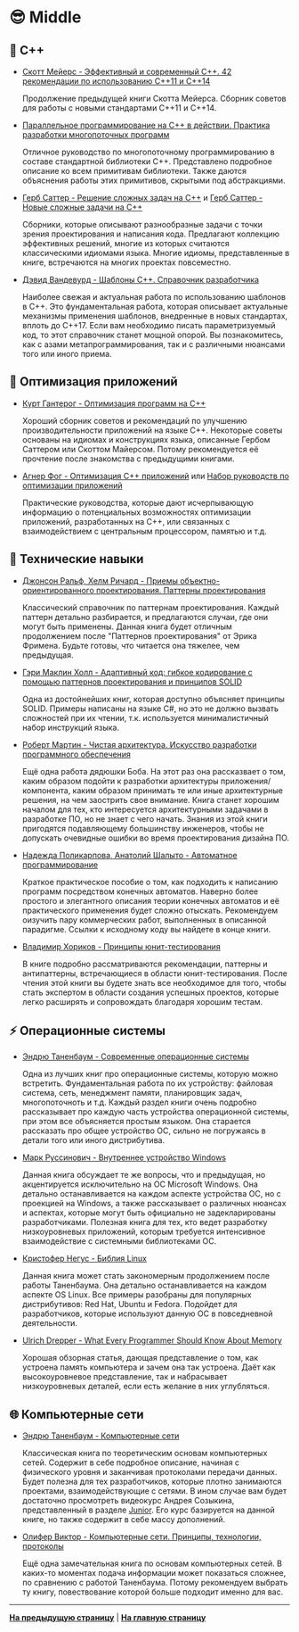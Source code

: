 # :sunglasses: Middle

## :pencil: C++

- [Скотт Мейерс - Эффективный и современный С++. 42 рекомендации по использованию C++11 и C++14](https://www.ozon.ru/product/effektivnyy-i-sovremennyy-s-42-rekomendatsii-po-ispolzovaniyu-c11-i-c14-effektivnyy-i-sovremennyy-34747131/?sh=CHL5ECEP)

    Продолжение предыдущей книги Скотта Мейерса. Сборник советов для работы с новыми стандартами C++11 и C++14.

- [Параллельное программирование на С++ в действии. Практика разработки многопоточных программ](https://www.ozon.ru/product/parallelnoe-programmirovanie-na-s-v-deystvii-praktika-razrabotki-mnogopotochnyh-programm-217051361/?asb=uff2kmWPtH7totJyGfGyYsPFkTR%252BIxeTdrNvGvZlqzc%253D&asb2=L78tfqOpsfrZsUEmgaZ9kZgbmpv4Jyn9UhBcKxIEO3Q&keywords=%D0%9F%D0%B0%D1%80%D0%B0%D0%BB%D0%BB%D0%B5%D0%BB%D1%8C%D0%BD%D0%BE%D0%B5+%D0%BF%D1%80%D0%BE%D0%B3%D1%80%D0%B0%D0%BC%D0%BC%D0%B8%D1%80%D0%BE%D0%B2%D0%B0%D0%BD%D0%B8%D0%B5+%D0%BD%D0%B0+C%2B%2B&sh=nq_ppy1R)

    Отличное руководство по многопоточному программированию в составе стандартной библиотеки C++. Представлено подробное описание ко всем примитивам библиотеки. Также даются объяснения работы этих примитивов, скрытыми под абстракциями.

- [Герб Саттер - Решение сложных задач на С++](https://www.ozon.ru/product/reshenie-slozhnyh-zadach-na-s-1273200/?sh=gy2qlNpv) и [Герб Саттер - Новые сложные задачи на C++](https://www.ozon.ru/product/novye-slozhnye-zadachi-na-c-2342923/?sh=PpLM-a9C)

    Сборники, которые описывают разнообразные задачи с точки зрения проектирования и написания кода. Предлагают коллекцию эффективных решений, многие из которых считаются классическими идиомами языка. Многие идиомы, представленные в книге, встречаются на многих проектах повсеместно.

- [Дэвид Вандевурд - Шаблоны C++. Справочник разработчика](https://www.ozon.ru/product/shablony-c-spravochnik-razrabotchika-145861864)

    Наиболее свежая и актуальная работа по использованию шаблонов в C++. Это фундаментальная работа, которая описывает актуальные механизмы применения шаблонов, внедренные в новых стандартах, вплоть до C++17. Если вам необходимо писать параметризуемый код, то этот справочник станет мощной опорой. Вы познакомитесь, как с азами метапрограммирования, так и с различными нюансами того или иного приема.


## :bicyclist: Оптимизация приложений

- [Курт Гантерог - Оптимизация программ на C++](https://www.ozon.ru/product/optimizatsiya-programm-na-c-proverennye-metody-povysheniya-proizvoditelnosti-140145932/?sh=OlHzzZHG)

    Хороший сборник советов и рекомендаций по улучшению производительности приложений на языке C++. Некоторые советы основаны на идиомах и конструкциях языка, описанные Гербом Саттером или Скоттом Майерсом. Потому рекомендуется её прочтение после знакомства с предыдущими книгами.

- [Агнер Фог - Оптимизация С++ приложений](https://agner.org/optimize/optimizing_cpp.pdf) или [Набор руководств по оптимизации приложений](https://agner.org/optimize) 

    Практические руководства, которые дают исчерпывающую информацию о потенциальных возможностях оптимизации приложений, разработанных на C++, или связанных с взаимодействием с центральным процессором, памятью и т.д.


## :electric_plug: Технические навыки

- [Джонсон Ральф, Хелм Ричард - Приемы объектно-ориентированного проектирования. Паттерны проектирования](https://www.ozon.ru/product/priemy-obektno-orientirovannogo-proektirovaniya-patterny-proektirovaniya-2457392/?sh=U_1tfTeu)

    Классический справочник по паттернам проектирования. Каждый паттерн детально разбирается, и предлагаются случаи, где они могут быть применены. Данная книга будет отличным продолжением после "Паттернов проектирования" от Эрика Фримена. Будьте готовы, что читается она тяжелее, чем предыдущая.

- [Гэри Маклин Холл - Адаптивный код: гибкое кодирование с помощью паттернов проектирования и принципов SOLID](https://www.ozon.ru/product/adaptivnyy-kod-gibkoe-kodirovanie-s-pomoshchyu-patternov-proektirovaniya-i-printsipov-solid-142089791/?sh=yQeAC0en)

    Одна из достойнейших книг, которая доступно объясняет принципы SOLID. Примеры написаны на языке C#, но это не должно вызвать сложностей при их чтении, т.к. используется минималистичный набор инструкций языка.

- [Роберт Мартин - Чистая архитектура. Искусство разработки программного обеспечения](https://www.ozon.ru/product/chistaya-arhitektura-iskusstvo-razrabotki-programmnogo-obespecheniya-martin-robert-martin-robert-211433166)

    Ещё одна работа дядюшки Боба. На этот раз она рассказвает о том, каким образом подойти к разработки архитектуры приложения/компонента, каким образом принимать те или иные архитектурные решения, на чем заострить свое внимание. Книга станет хорошим началом для тех, кто интересуется архитектурными задачами в разработке ПО, но не знает с чего начать. Знания из этой книги пригодятся подавляющему большинству инженеров, чтобы не допускать очевидные ошибки во время проектирования дизайна ПО.

- [Надежда Поликарпова, Анатолий Шалыто  - Автоматное программирование](https://www.ozon.ru/product/avtomatnoe-programmirovanie-28260411/?sh=KMISCILZ)

    Краткое практическое пособие о том, как подходить к написанию программ посредством конечных автоматов. Наверно более простого и элегантного описания теории конечных автоматов и её практического применения будет сложно отыскать. Рекомендуем оизучить пару коммерческих работ, выполненных в описанной парадигме. Ссылки к исходному коду вы найдете в конце книги.

- [Владимир Хориков - Принципы юнит-тестирования](https://www.ozon.ru/product/printsipy-yunit-testirovaniya-horikov-vladimir-211424826)

   В книге подробно рассматриваются рекомендации, паттерны и антипаттерны, встречающиеся в области юнит-тестирования. После чтения этой книги вы будете знать все необходимое для того, чтобы стать экспертом в области создания успешных проектов, которые легко расширять и сопровождать благодаря хорошим тестам.


## :zap: Операционные системы

- [Эндрю Таненбаум - Современные операционные системы](https://www.ozon.ru/product/sovremennye-operatsionnye-sistemy-tanenbaum-endryu-bos-herbert-211432884)

    Одна из лучших книг про операционные системы, которую можно встретить. Фундаментальная работа по их устройству: файловая система, сеть, менеджмент памяти, планировщик задач, многопоточноть и т.д. Каждый раздел книги очень подробно рассказывает про каждую часть устройства операционной системы, при этом все объясняется простым языком. Она старается рассказать про общее устройство ОС, сильно не погружаясь в детали того или иного дистрибутива.

- [Марк Руссинович - Внутреннее устройство Windows](https://www.ozon.ru/product/vnutrennee-ustroystvo-windows-russinovich-mark-solomon-devid-russinovich-mark-solomon-devid-211433055)

    Данная книга обсуждает те же вопросы, что и предыдущая, но акцентируется исключительно на ОС Microsoft Windows. Она детально останавливается на каждом аспекте устройства ОС, но с проекцией на Windows, а также рассказывает о различных нюансах и аспектах, которые могут быть официально не задекларированы разработчиками. Полезная книга для тех, кто ведет разработку низкоуровневых приложений, которым требуется интенсивное взаимодействие с системными библиотеками ОС.

- [Кристофер Негус - Библия Linux](https://www.ozon.ru/product/bibliya-linux-10-e-izdanie-313214724)

    Данная книга может стать закономерным продолжением после работы Таненбаума. Она детально останавливается на каждом аспекте OS Linux. Все примеры разобраны для популярных дистрибутивов: Red Hat, Ubuntu и Fedorа. Подойдет для разработчиков, которые используют данную ОС в повседневной деятельности.

- [Ulrich Drepper - What Every Programmer Should Know About Memory](https://people.freebsd.org/~lstewart/articles/cpumemory.pdf)

    Хорошая обзорная статья, дающая представление о том, как устроена память компьютера и зачем она так устроена. Даёт как высокоуровневое представление, так и набрасывает низкоуровневых деталей, если есть желание в них углубляться.


## :globe_with_meridians: Компьютерные сети

- [Эндрю Таненбаум - Компьютерные сети](https://www.ozon.ru/product/kompyuternye-seti-tanenbaum-endryu-uezeroll-devid-tanenbaum-endryu-uezeroll-devid-211432815)

    Классическая книга по теоретическим основам компьютерных сетей. Содержит в себе подробное описание, начиная с физического уровня и заканчивая протоколами передачи данных. Будет полезна для тех разработчиков, которые плотно занимаются проектами, взаимодействующие с сетями. В ином случае вам будет достаточно просмотреть видеокурс Андрея Созыкина, представленный в разделе [Junior](Junior.md). Его курс базируется на данной книге, но также содержит в себе массу дополнений.

- [Олифер Виктор - Компьютерные сети. Принципы, технологии, протоколы](https://www.ozon.ru/product/kompyuternye-seti-printsipy-tehnologii-protokoly-olifer-viktor-grigorevich-olifer-211432410)

    Ещё одна замечательная книга по основам компьютерных сетей. В каких-то моментах подача информации может показаться сложнее, по сравнению с работой Таненбаума. Потому рекомендуем выбрать ту книгу, повествование которой больше подходит именно для вас.

---

[**На предыдущую страницу**](Overview.md) | [**На главную страницу**](../README.md)